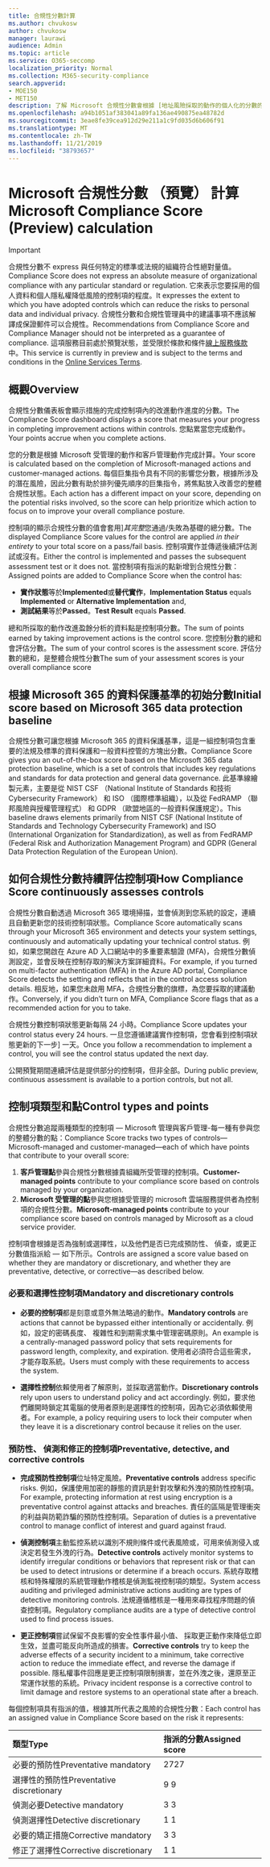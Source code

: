 ```yaml
---
title: 合規性分數計算
ms.author: chvukosw
author: chvukosw
manager: laurawi
audience: Admin
ms.topic: article
ms.service: O365-seccomp
localization_priority: Normal
ms.collection: M365-security-compliance
search.appverid:
- MOE150
- MET150
description: 了解 Microsoft 合規性分數會根據 [地址風險採取的動作的個人化的分數的計算，並改善您的合規性狀態。
ms.openlocfilehash: a94b1051af383041a89fa136ae490875ea48782d
ms.sourcegitcommit: 3eae8fe39cea912d29e211a1c9fd035d6b606f91
ms.translationtype: MT
ms.contentlocale: zh-TW
ms.lasthandoff: 11/21/2019
ms.locfileid: "38793657"
---
```

# <a name="microsoft-compliance-score-preview-calculation"></a><span data-ttu-id="d7b2c-103">Microsoft 合規性分數 （預覽） 計算</span><span class="sxs-lookup"><span data-stu-id="d7b2c-103">Microsoft Compliance Score (Preview) calculation</span></span>

> [!IMPORTANT]
> <span data-ttu-id="d7b2c-104">合規性分數不 express 與任何特定的標準或法規的組織符合性絕對量值。</span><span class="sxs-lookup"><span data-stu-id="d7b2c-104">Compliance Score does not express an absolute measure of organizational compliance with any particular standard or regulation.</span></span> <span data-ttu-id="d7b2c-105">它來表示您要採用的個人資料和個人隱私權降低風險的控制項的程度。</span><span class="sxs-lookup"><span data-stu-id="d7b2c-105">It expresses the extent to which you have adopted controls which can reduce the risks to personal data and individual privacy.</span></span> <span data-ttu-id="d7b2c-106">合規性分數和合規性管理員中的建議事項不應該解譯成保證郵件可以合規性。</span><span class="sxs-lookup"><span data-stu-id="d7b2c-106">Recommendations from Compliance Score and Compliance Manager should not be interpreted as a guarantee of compliance.</span></span> <span data-ttu-id="d7b2c-107">這項服務目前處於預覽狀態，並受限於條款和條件[線上服務條款](https://go.microsoft.com/fwlink/?linkid=2108910)中。</span><span class="sxs-lookup"><span data-stu-id="d7b2c-107">This service is currently in preview and is subject to the terms and conditions in the [Online Services Terms](https://go.microsoft.com/fwlink/?linkid=2108910).</span></span>

## <a name="overview"></a><span data-ttu-id="d7b2c-108">概觀</span><span class="sxs-lookup"><span data-stu-id="d7b2c-108">Overview</span></span>

<span data-ttu-id="d7b2c-109">合規性分數儀表板會顯示措施的完成控制項內的改進動作進度的分數。</span><span class="sxs-lookup"><span data-stu-id="d7b2c-109">The Compliance Score dashboard displays a score that measures your progress in completing improvement actions within controls.</span></span> <span data-ttu-id="d7b2c-110">您點累當您完成動作。</span><span class="sxs-lookup"><span data-stu-id="d7b2c-110">Your points accrue when you complete actions.</span></span>

<span data-ttu-id="d7b2c-111">您的分數是根據 Microsoft 受管理的動作和客戶管理動作完成計算。</span><span class="sxs-lookup"><span data-stu-id="d7b2c-111">Your score is calculated based on the completion of Microsoft-managed actions and customer-managed actions.</span></span> <span data-ttu-id="d7b2c-112">每個巨集指令具有不同的影響您分數，根據所涉及的潛在風險，因此分數有助於排列優先順序的巨集指令，將焦點放入改善您的整體合規性狀態。</span><span class="sxs-lookup"><span data-stu-id="d7b2c-112">Each action has a different impact on your score, depending on the potential risks involved, so the score can help prioritize which action to focus on to improve your overall compliance posture.</span></span>

<span data-ttu-id="d7b2c-113">控制項的顯示合規性分數的值會套用]*其完整*您通過/失敗為基礎的總分數。</span><span class="sxs-lookup"><span data-stu-id="d7b2c-113">The displayed Compliance Score values for the control are applied *in their entirety* to your total score on a pass/fail basis.</span></span> <span data-ttu-id="d7b2c-114">控制項實作並傳遞後續評估測試或沒有。</span><span class="sxs-lookup"><span data-stu-id="d7b2c-114">Either the control is implemented and passes the subsequent assessment test or it does not.</span></span> <span data-ttu-id="d7b2c-115">當控制項有指派的點新增到合規性分數：</span><span class="sxs-lookup"><span data-stu-id="d7b2c-115">Assigned points are added to Compliance Score when the control has:</span></span>

- <span data-ttu-id="d7b2c-116">**實作狀態**等於**Implemented**或**替代實作**，</span><span class="sxs-lookup"><span data-stu-id="d7b2c-116">**Implementation Status** equals **Implemented** or **Alternative Implementation** and,</span></span>
- <span data-ttu-id="d7b2c-117">**測試結果**等於**Passed**。</span><span class="sxs-lookup"><span data-stu-id="d7b2c-117">**Test Result** equals **Passed**.</span></span>

<span data-ttu-id="d7b2c-118">總和所採取的動作改進盈餘分析的資料點是控制項分數。</span><span class="sxs-lookup"><span data-stu-id="d7b2c-118">The sum of points earned by taking improvement actions is the control score.</span></span> <span data-ttu-id="d7b2c-119">您控制分數的總和會評估分數。</span><span class="sxs-lookup"><span data-stu-id="d7b2c-119">The sum of your control scores is the assessment score.</span></span> <span data-ttu-id="d7b2c-120">評估分數的總和，是整體合規性分數</span><span class="sxs-lookup"><span data-stu-id="d7b2c-120">The sum of your assessment scores is your overall compliance score</span></span>

## <a name="initial-score-based-on-microsoft-365-data-protection-baseline"></a><span data-ttu-id="d7b2c-121">根據 Microsoft 365 的資料保護基準的初始分數</span><span class="sxs-lookup"><span data-stu-id="d7b2c-121">Initial score based on Microsoft 365 data protection baseline</span></span>
  
<span data-ttu-id="d7b2c-122">合規性分數可讓您根據 Microsoft 365 的資料保護基準，這是一組控制項包含重要的法規及標準的資料保護和一般資料控管的方塊出分數。</span><span class="sxs-lookup"><span data-stu-id="d7b2c-122">Compliance Score gives you an out-of-the-box score based on the Microsoft 365 data protection baseline, which is a set of controls that includes key regulations and standards for data protection and general data governance.</span></span> <span data-ttu-id="d7b2c-123">此基準線繪製元素，主要是從 NIST CSF （National Institute of Standards 和技術 Cybersecurity Framework） 和 ISO （國際標準組織），以及從 FedRAMP （聯邦風險與授權管理程式） 和 GDPR （歐盟地區的一般資料保護規定）。</span><span class="sxs-lookup"><span data-stu-id="d7b2c-123">This baseline draws elements primarily from NIST CSF (National Institute of Standards and Technology Cybersecurity Framework) and ISO (International Organization for Standardization), as well as from FedRAMP (Federal Risk and Authorization Management Program) and GDPR (General Data Protection Regulation of the European Union).</span></span>

## <a name="how-compliance-score-continuously-assesses-controls"></a><span data-ttu-id="d7b2c-124">如何合規性分數持續評估控制項</span><span class="sxs-lookup"><span data-stu-id="d7b2c-124">How Compliance Score continuously assesses controls</span></span>

<span data-ttu-id="d7b2c-125">合規性分數自動透過 Microsoft 365 環境掃描，並會偵測到您系統的設定，連續且自動更新您的技術控制項狀態。</span><span class="sxs-lookup"><span data-stu-id="d7b2c-125">Compliance Score automatically scans through your Microsoft 365 environment and detects your system settings, continuously and automatically updating your technical control status.</span></span> <span data-ttu-id="d7b2c-126">例如，如果您開啟在 Azure AD 入口網站中的多重要素驗證 (MFA)，合規性分數偵測設定，並會反映在控制存取的解決方案詳細資料。</span><span class="sxs-lookup"><span data-stu-id="d7b2c-126">For example, if you turned on multi-factor authentication (MFA) in the Azure AD portal, Compliance Score detects the setting and reflects that in the control access solution details.</span></span> <span data-ttu-id="d7b2c-127">相反地，如果您未啟用 MFA，合規性分數的旗標，為您要採取的建議動作。</span><span class="sxs-lookup"><span data-stu-id="d7b2c-127">Conversely, if you didn’t turn on MFA, Compliance Score flags that as a recommended action for you to take.</span></span>

<span data-ttu-id="d7b2c-128">合規性分數控制項狀態更新每隔 24 小時。</span><span class="sxs-lookup"><span data-stu-id="d7b2c-128">Compliance Score updates your control status every 24 hours.</span></span> <span data-ttu-id="d7b2c-129">一旦您遵循建議實作控制項，您會看到控制項狀態更新的下一步] 一天。</span><span class="sxs-lookup"><span data-stu-id="d7b2c-129">Once you follow a recommendation to implement a control, you will see the control status updated the next day.</span></span>

<span data-ttu-id="d7b2c-130">公開預覽期間連續評估是提供部分的控制項，但非全部。</span><span class="sxs-lookup"><span data-stu-id="d7b2c-130">During public preview, continuous assessment is available to a portion controls, but not all.</span></span>
  
## <a name="control-types-and-points"></a><span data-ttu-id="d7b2c-131">控制項類型和點</span><span class="sxs-lookup"><span data-stu-id="d7b2c-131">Control types and points</span></span>

<span data-ttu-id="d7b2c-132">合規性分數追蹤兩種類型的控制項 — Microsoft 管理與客戶管理-每一種有參與您的整體分數的點：</span><span class="sxs-lookup"><span data-stu-id="d7b2c-132">Compliance Score tracks two types of controls—Microsoft-managed and customer-managed—each of which have points that contribute to your overall score:</span></span>

1. <span data-ttu-id="d7b2c-133">**客戶管理點**參與合規性分數根據貴組織所受管理的控制項。</span><span class="sxs-lookup"><span data-stu-id="d7b2c-133">**Customer-managed points** contribute to your compliance score based on controls managed by your organization.</span></span>
2. <span data-ttu-id="d7b2c-134">**Microsoft 受管理的點**參與您根據受管理的 microsoft 雲端服務提供者為控制項的合規性分數。</span><span class="sxs-lookup"><span data-stu-id="d7b2c-134">**Microsoft-managed points** contribute to your compliance score based on controls managed by Microsoft as a cloud service provider.</span></span>

<span data-ttu-id="d7b2c-135">控制項會根據是否為強制或選擇性，以及他們是否已完成預防性、 偵查，或更正分數值指派給 — 如下所示。</span><span class="sxs-lookup"><span data-stu-id="d7b2c-135">Controls are assigned a score value based on whether they are mandatory or discretionary, and whether they are preventative, detective, or corrective—as described below.</span></span>

### <a name="mandatory-and-discretionary-controls"></a><span data-ttu-id="d7b2c-136">必要和選擇性控制項</span><span class="sxs-lookup"><span data-stu-id="d7b2c-136">Mandatory and discretionary controls</span></span>

 - <span data-ttu-id="d7b2c-137">**必要的控制項**都是刻意或意外無法略過的動作。</span><span class="sxs-lookup"><span data-stu-id="d7b2c-137">**Mandatory controls** are actions that cannot be bypassed either intentionally or accidentally.</span></span> <span data-ttu-id="d7b2c-138">例如，設定的密碼長度、 複雜性和到期需求集中管理密碼原則。</span><span class="sxs-lookup"><span data-stu-id="d7b2c-138">An example is a centrally-managed password policy that sets requirements for password length, complexity, and expiration.</span></span> <span data-ttu-id="d7b2c-139">使用者必須符合這些需求，才能存取系統。</span><span class="sxs-lookup"><span data-stu-id="d7b2c-139">Users must comply with these requirements to access the system.</span></span>
  
 - <span data-ttu-id="d7b2c-140">**選擇性控制**依賴使用者了解原則，並採取適當動作。</span><span class="sxs-lookup"><span data-stu-id="d7b2c-140">**Discretionary controls** rely upon users to understand policy and act accordingly.</span></span> <span data-ttu-id="d7b2c-141">例如，要求他們離開時鎖定其電腦的使用者原則是選擇性的控制項，因為它必須依賴使用者。</span><span class="sxs-lookup"><span data-stu-id="d7b2c-141">For example, a policy requiring users to lock their computer when they leave it is a discretionary control because it relies on the user.</span></span>
  
### <a name="preventative-detective-and-corrective-controls"></a><span data-ttu-id="d7b2c-142">預防性、 偵測和修正的控制項</span><span class="sxs-lookup"><span data-stu-id="d7b2c-142">Preventative, detective, and corrective controls</span></span>
  
 - <span data-ttu-id="d7b2c-143">**完成預防性控制項**位址特定風險。</span><span class="sxs-lookup"><span data-stu-id="d7b2c-143">**Preventative controls** address specific risks.</span></span> <span data-ttu-id="d7b2c-144">例如，保護使用加密的靜態的資訊是針對攻擊和外洩的預防性控制項。</span><span class="sxs-lookup"><span data-stu-id="d7b2c-144">For example, protecting information at rest using encryption is a preventative control against attacks and breaches.</span></span> <span data-ttu-id="d7b2c-145">責任的區隔是管理衝突的利益與防範詐騙的預防性控制項。</span><span class="sxs-lookup"><span data-stu-id="d7b2c-145">Separation of duties is a preventative control to manage conflict of interest and guard against fraud.</span></span>
  
 - <span data-ttu-id="d7b2c-146">**偵測控制項**主動監控系統以識別不規則條件或代表風險或，可用來偵測侵入或決定若發生外洩的行為。</span><span class="sxs-lookup"><span data-stu-id="d7b2c-146">**Detective controls** actively monitor systems to identify irregular conditions or behaviors that represent risk or that can be used to detect intrusions or determine if a breach occurs.</span></span> <span data-ttu-id="d7b2c-147">系統存取稽核和特殊權限的系統管理動作稽核是偵測監視控制項的類型。</span><span class="sxs-lookup"><span data-stu-id="d7b2c-147">System access auditing and privileged administrative actions auditing are types of detective monitoring controls.</span></span> <span data-ttu-id="d7b2c-148">法規遵循稽核是一種用來尋找程序問題的偵查控制項。</span><span class="sxs-lookup"><span data-stu-id="d7b2c-148">Regulatory compliance audits are a type of detective control used to find process issues.</span></span>
  
- <span data-ttu-id="d7b2c-149">**更正控制項**嘗試保留不良影響的安全性事件最小值、 採取更正動作來降低立即生效，並盡可能反向所造成的損害。</span><span class="sxs-lookup"><span data-stu-id="d7b2c-149">**Corrective controls** try to keep the adverse effects of a security incident to a minimum, take corrective action to reduce the immediate effect, and reverse the damage if possible.</span></span> <span data-ttu-id="d7b2c-150">隱私權事件回應是更正控制項限制損害，並在外洩之後，還原至正常運作狀態的系統。</span><span class="sxs-lookup"><span data-stu-id="d7b2c-150">Privacy incident response is a corrective control to limit damage and restore systems to an operational state after a breach.</span></span>
  
<span data-ttu-id="d7b2c-151">每個控制項具有指派的值，根據其所代表之風險的合規性分數：</span><span class="sxs-lookup"><span data-stu-id="d7b2c-151">Each control has an assigned value in Compliance Score based on the risk it represents:</span></span>

|<span data-ttu-id="d7b2c-152">**類型**</span><span class="sxs-lookup"><span data-stu-id="d7b2c-152">**Type**</span></span>|<span data-ttu-id="d7b2c-153">**指派的分數**</span><span class="sxs-lookup"><span data-stu-id="d7b2c-153">**Assigned score**</span></span>|
|:-----|:-----|
| <span data-ttu-id="d7b2c-154">必要的預防性</span><span class="sxs-lookup"><span data-stu-id="d7b2c-154">Preventative mandatory</span></span> | <span data-ttu-id="d7b2c-155">27</span><span class="sxs-lookup"><span data-stu-id="d7b2c-155">27</span></span> |
| <span data-ttu-id="d7b2c-156">選擇性的預防性</span><span class="sxs-lookup"><span data-stu-id="d7b2c-156">Preventative discretionary</span></span> | <span data-ttu-id="d7b2c-157">9 </span><span class="sxs-lookup"><span data-stu-id="d7b2c-157">9</span></span> |
| <span data-ttu-id="d7b2c-158">偵測必要</span><span class="sxs-lookup"><span data-stu-id="d7b2c-158">Detective mandatory</span></span> | <span data-ttu-id="d7b2c-159">3 </span><span class="sxs-lookup"><span data-stu-id="d7b2c-159">3</span></span> |
| <span data-ttu-id="d7b2c-160">偵測選擇性</span><span class="sxs-lookup"><span data-stu-id="d7b2c-160">Detective discretionary</span></span> | <span data-ttu-id="d7b2c-161">1 </span><span class="sxs-lookup"><span data-stu-id="d7b2c-161">1</span></span> |
| <span data-ttu-id="d7b2c-162">必要的矯正措施</span><span class="sxs-lookup"><span data-stu-id="d7b2c-162">Corrective mandatory</span></span> | <span data-ttu-id="d7b2c-163">3 </span><span class="sxs-lookup"><span data-stu-id="d7b2c-163">3</span></span> |
| <span data-ttu-id="d7b2c-164">修正了選擇性</span><span class="sxs-lookup"><span data-stu-id="d7b2c-164">Corrective discretionary</span></span> | <span data-ttu-id="d7b2c-165">1 </span><span class="sxs-lookup"><span data-stu-id="d7b2c-165">1</span></span> |
  
